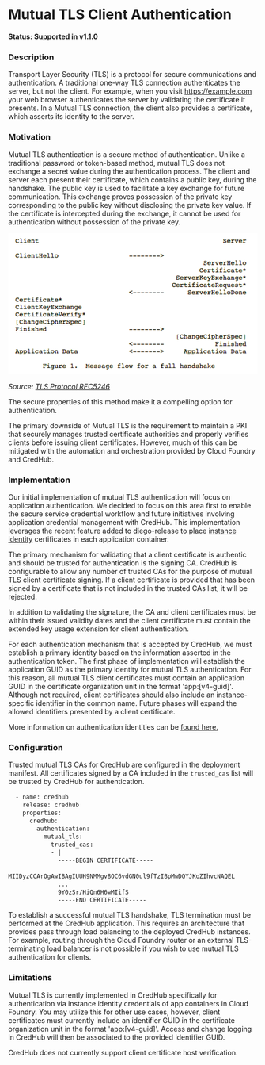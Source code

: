 # Mutual TLS Client Authentication

**Status: Supported in v1.1.0**

### Description
Transport Layer Security (TLS) is a protocol for secure communications and authentication. A traditional one-way TLS connection authenticates the server, but not the client. For example, when you visit https://example.com your web browser authenticates the server by validating the certificate it presents. In a Mutual TLS connection, the client also provides a certificate, which asserts its identity to the server.

### Motivation
Mutual TLS authentication is a secure method of authentication. Unlike a traditional password or token-based method, mutual TLS does not exchange a secret value during the authentication process. The client and server each present their certificate, which contains a public key, during the handshake. The public key is used to facilitate a key exchange for future communication. This exchange proves possession of the private key corresponding to the public key without disclosing the private key value. If the certificate is intercepted during the exchange, it cannot be used for authentication without possession of the private key.

<img src="images/tls-handshake.png">

_Source: [TLS Protocol RFC5246](https://tools.ietf.org/html/rfc5246)_

The secure properties of this method make it a compelling option for authentication.

The primary downside of Mutual TLS is the requirement to maintain a PKI that securely manages trusted certificate authorities and properly verifies clients before issuing client certificates. However, much of this can be mitigated with the automation and orchestration provided by Cloud Foundry and CredHub.

### Implementation

Our initial implementation of mutual TLS authentication will focus on application authentication. We decided to focus on this area first to enable the secure service credential workflow and future initiatives involving application credential management with CredHub. This implementation leverages the recent feature added to diego-release to place [instance identity][1] certificates in each application container.

[1]:https://github.com/cloudfoundry/diego-release/blob/master/docs/instance-identity.md

The primary mechanism for validating that a client certificate is authentic and should be trusted for authentication is the signing CA. CredHub is configurable to allow any number of trusted CAs for the purpose of mutual TLS client certificate signing. If a client certificate is provided that has been signed by a certificate that is not included in the trusted CAs list, it will be rejected.

In addition to validating the signature, the CA and client certificates must be within their issued validity dates and the client certificate must contain the extended key usage extension for client authentication.

For each authentication mechanism that is accepted by CredHub, we must establish a primary identity based on the information asserted in the authentication token. The first phase of implementation will establish the application GUID as the primary identity for mutual TLS authentication. For this reason, all mutual TLS client certificates must contain an application GUID in the certificate organization unit in the format 'app:[v4-guid]'. Although not required, client certificates should also include an instance-specific identifier in the common name. Future phases will expand the allowed identifiers presented by a client certificate.

More information on authentication identities can be [found here.](authentication-identities.md)

### Configuration

Trusted mutual TLS CAs for CredHub are configured in the deployment manifest. All certificates signed by a CA included in the `trusted_cas` list will be trusted by CredHub for authentication.

```
  - name: credhub
    release: credhub
    properties:
      credhub:
        authentication:
          mutual_tls:
            trusted_cas:
            - |
              -----BEGIN CERTIFICATE-----
              MIIDyzCCArOgAwIBAgIUUH9NMMgv8OC6vdGN0ul9fTzIBpMwDQYJKoZIhvcNAQEL
              ...
              9Y0zSr/HiQn6H6wMIifS
              -----END CERTIFICATE-----
```

To establish a successful mutual TLS handshake, TLS termination must be performed at the CredHub application. This requires an architecture that provides pass through load balancing to the deployed CredHub instances. For example, routing through the Cloud Foundry router or an external TLS-terminating load balancer is not possible if you wish to use mutual TLS authentication for clients.

### Limitations

Mutual TLS is currently implemented in CredHub specifically for authentication via instance identity credentials of app containers in Cloud Foundry. You may utilize this for other use cases, however, client certificates must currently include an identifier GUID in the certificate organization unit in the format 'app:[v4-guid]'. Access and change logging in CredHub will then be associated to the provided identifier GUID.

CredHub does not currently support client certificate host verification.
